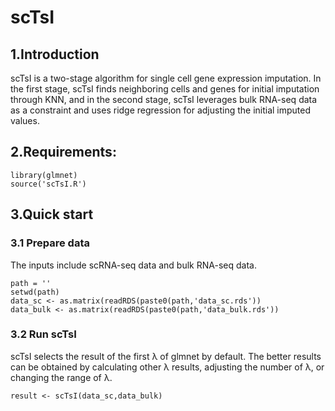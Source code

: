 # scTsI
## 1.Introduction
scTsI is a two-stage algorithm for single cell gene expression imputation.  In the first stage, scTsI finds neighboring cells and genes for initial imputation through KNN, and in the second stage, scTsI leverages bulk RNA-seq data as a constraint and uses ridge regression for adjusting the initial imputed values.

## 2.Requirements:
    library(glmnet)
    source('scTsI.R')
## 3.Quick start
### 3.1 Prepare data
The inputs include scRNA-seq data and bulk RNA-seq data. 

    path = ''
    setwd(path)
    data_sc <- as.matrix(readRDS(paste0(path,'data_sc.rds'))
    data_bulk <- as.matrix(readRDS(paste0(path,'data_bulk.rds'))
### 3.2 Run scTsI
scTsI selects the result of the first λ of glmnet by default. 
The better results can be obtained by calculating other λ results, adjusting the number of λ, or changing the range of λ.

    result <- scTsI(data_sc,data_bulk)
